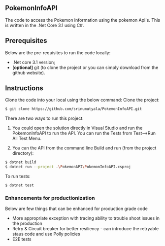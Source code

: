 ## PokemonInfoAPI
The code to access the Pokemon information using the pokemon Api's. This is written in the .Net Core 3.1 using C#.

## Prerequisites
Below are the pre-requisites to run the code locally:
* .Net core 3.1 version;
* **[optional]** git (to clone the project or you can simply download from the github website).

## Instructions
Clone the code into your local using the below command:
Clone the project:
```sh
$ git clone https://github.com/srinumutyala/PokemonInfoAPI.git
```

There are two ways to run this project:
1. You could open the solution directly in Visual Studio and run the PokemonInfoAPI to run the API. You can run the Tests from Test-->Run All Test Menu.


2. You can  the API from the command line
Build and run (from the project directory):
```sh
$ dotnet build
$ dotnet run --project .\PokemonAPI\PokemonInfoAPI.csproj
```

To run tests:
```sh
$ dotnet test
```

### Enhancements for productionization
Below are few things that can be enhanced for production grade code
* More appropriate exception with tracing ability to trouble shoot issues in the production
* Retry & Circuit breaker for better resiliency - can introduce the retryable staus code and use Polly policies
* E2E tests
